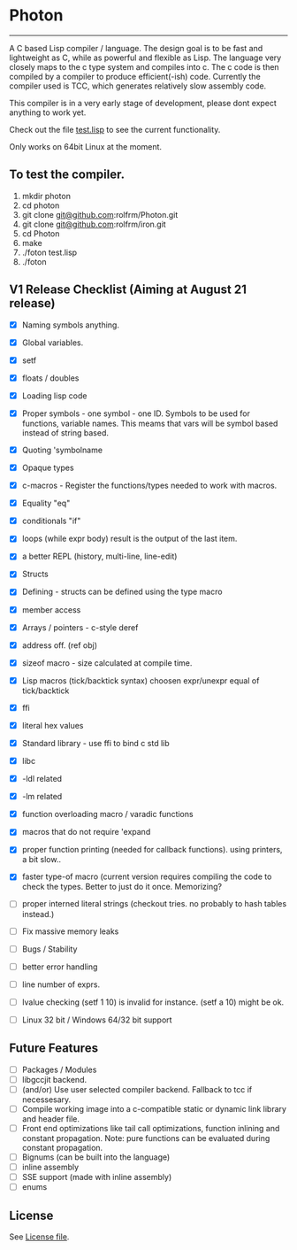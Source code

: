 # Photon
---------
A C based Lisp compiler / language. The design goal is to be fast and lightweight as C, while as powerful and flexible as Lisp. The language very closely maps to the c type system and compiles into c. The c code is then compiled by a compiler to produce efficient(-ish) code. Currently the compiler used is TCC, which generates relatively slow assembly code.

This compiler is in a very early stage of development, please dont expect anything to work yet.

Check out the file [test.lisp](test.lisp) to see the current functionality.

Only works on 64bit Linux at the moment.

To test the compiler.
---------------------
1. mkdir photon
2. cd photon
3. git clone git@github.com:rolfrm/Photon.git
4. git clone git@github.com:rolfrm/iron.git
5. cd Photon
6. make
7. ./foton test.lisp
8. ./foton 

V1 Release Checklist (Aiming at August 21 release)
--------
* [x] Naming symbols anything.
* [x] Global variables.
* [x] setf
* [x] floats / doubles
* [x] Loading lisp code
* [x] Proper symbols -  one symbol - one ID. Symbols to be used for functions, variable names. This meams that vars will be symbol based instead of string based.
* [x] Quoting 'symbolname
* [x] Opaque types
* [x] c-macros - Register the functions/types needed to work with macros.
* [x] Equality "eq"
* [x] conditionals "if"
* [x] loops (while expr body) result is the output of the last item.
* [x] a better REPL (history, multi-line, line-edit)
* [x] Structs
 * [x] Defining - structs can be defined using the type macro
 * [x] member access
* [x] Arrays / pointers - c-style deref
* [x] address off. (ref obj)
* [x] sizeof macro - size calculated at compile time.
* [x] Lisp macros (tick/backtick syntax) choosen expr/unexpr equal of tick/backtick
* [x] ffi
* [x] literal hex values
* [x] Standard library - use ffi to bind c std lib
 * [x] libc
 * [x] -ldl related
 * [x] -lm related
* [x] function overloading macro / varadic functions
* [x] macros that do not require 'expand
* [x] proper function printing (needed for callback functions). using printers, a bit slow..
* [x] faster type-of macro (current version requires compiling the code to check the types. Better to just do it once. Memorizing?
* [ ] proper interned literal strings (checkout tries. no probably to hash tables instead.)
* [ ] Fix massive memory leaks
* [ ] Bugs / Stability
* [ ] better error handling
* [ ] line number of exprs.
* [ ] lvalue checking (setf 1 10) is invalid for instance. (setf a 10) might be ok.
* [ ] Linux 32 bit / Windows 64/32 bit support


Future Features
---------
* [ ] Packages / Modules
* [ ] libgccjit backend.
* [ ] (and/or) Use user selected compiler backend. Fallback to tcc if necessesary.
* [ ] Compile working image into a c-compatible static or dynamic link library and header file.
* [ ] Front end optimizations like tail call optimizations, function inlining and constant propagation. Note: pure functions can be evaluated during constant propagation.
* [ ] Bignums (can be built into the language)
* [ ] inline assembly
* [ ] SSE support (made with inline assembly)
* [ ] enums

License
------
See [License file](License.txt). 